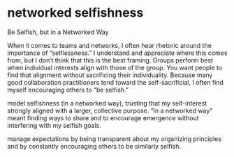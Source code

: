 # networked selfishness

Be Selfish, but in a Networked Way

When it comes to teams and networks, I often hear rhetoric around the importance of “selflessness.” I understand and appreciate where this comes from, but I don’t think that this is the best framing. Groups perform best when individual interests align with those of the group. You want people to find that alignment without sacrificing their individuality. Because many good collaboration practitioners tend toward the self-sacrificial, I often find myself encouraging others to “be selfish.”

model selfishness (in a networked way), trusting that my self-interest strongly aligned with a larger, collective purpose. “In a networked way” meant finding ways to share and to encourage emergence without interfering with my selfish goals.

manage expectations by being transparent about my organizing principles and by constantly encouraging others to be similarly selfish.
